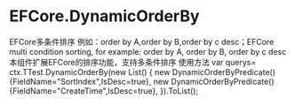 # EFCore.DynamicOrderBy
EFCore多条件排序 例如：order by A,order by B,order by c desc；EFCore multi condition sorting, for example: order by A, order by B, order by c desc
本组件扩展EFCore的排序功能，支持多条件排序
使用方法
var querys= ctx.TTest.DynamicOrderBy(new List<DynamicOrderByPredicate>() { 
            new DynamicOrderByPredicate() {FieldName="SortIndex",IsDesc=true},
              new DynamicOrderByPredicate() {FieldName="CreateTime",IsDesc=true},
            }).ToList();
